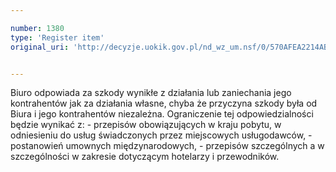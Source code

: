 ```yaml
---

number: 1380
type: 'Register item'
original_uri: 'http://decyzje.uokik.gov.pl/nd_wz_um.nsf/0/570AFEA2214ABBFAC12574470043FEFD?OpenDocument'


---
```


Biuro odpowiada za szkody wynikłe z działania lub zaniechania jego kontrahentów jak za działania własne, chyba że przyczyna szkody była od Biura i jego kontrahentów niezależna. Ograniczenie tej odpowiedzialności będzie wynikać z: - przepisów obowiązujących w kraju pobytu, w odniesieniu do usług świadczonych przez miejscowych usługodawców, - postanowień umownych międzynarodowych, - przepisów szczególnych a w szczególności w zakresie dotyczącym hotelarzy i przewodników.
